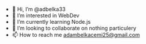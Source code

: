 - 👋 Hi, I’m @adbelka33
- 👀 I’m interested in WebDev
- 🌱 I’m currently learning Node.js
- 💞️ I’m looking to collaborate on nothing particulery
- 📫 How to reach me adambelkacemi25@gmail.com

<!---
adbelka33/adbelka33 is a ✨ special ✨ repository because its `README.md` (this file) appears on your GitHub profile.
You can click the Preview link to take a look at your changes.
--->
